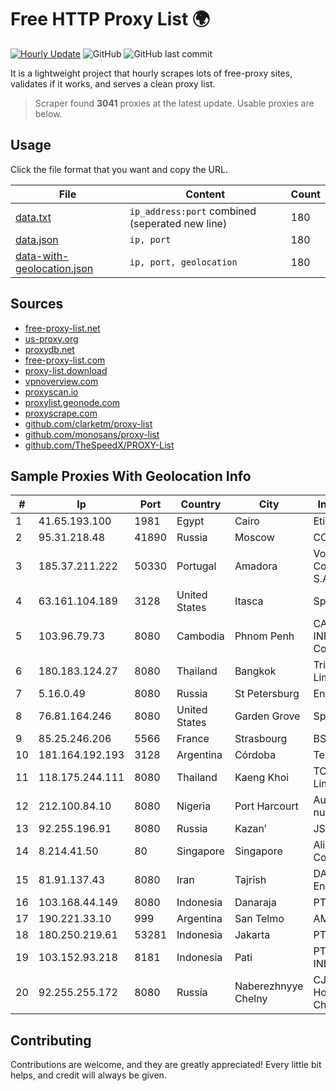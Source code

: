 
# Free HTTP Proxy List 🌍

[![Hourly Update](https://github.com/mertguvencli/http-proxy-list/actions/workflows/main.yml/badge.svg?branch=main)](https://github.com/mertguvencli/http-proxy-list/actions/workflows/main.yml)
![GitHub](https://img.shields.io/github/license/mertguvencli/http-proxy-list)
![GitHub last commit](https://img.shields.io/github/last-commit/mertguvencli/http-proxy-list)

It is a lightweight project that hourly scrapes lots of free-proxy sites, validates if it works, and serves a clean proxy list.


> Scraper found **3041** proxies at the latest update. Usable proxies are below.

## Usage

Click the file format that you want and copy the URL.


|File|Content|Count|
|----|-------|-----|
|[data.txt](https://raw.githubusercontent.com/mertguvencli/http-proxy-list/main/proxy-list/data.txt)|`ip_address:port` combined (seperated new line)|180|
|[data.json](https://raw.githubusercontent.com/mertguvencli/http-proxy-list/main/proxy-list/data.json)|`ip, port`|180|
|[data-with-geolocation.json](https://raw.githubusercontent.com/mertguvencli/http-proxy-list/main/proxy-list/data-with-geolocation.json)|`ip, port, geolocation`|180|

## Sources

* [free-proxy-list.net](https://free-proxy-list.net)
* [us-proxy.org](https://www.us-proxy.org)
* [proxydb.net](http://proxydb.net)
* [free-proxy-list.com](https://free-proxy-list.com/?page=&port=&type%5B%5D=http&type%5B%5D=https&up_time=0&search=Search)
* [proxy-list.download](https://www.proxy-list.download/HTTP)
* [vpnoverview.com](https://vpnoverview.com/privacy/anonymous-browsing/free-proxy-servers)
* [proxyscan.io](https://www.proxyscan.io)
* [proxylist.geonode.com](https://proxylist.geonode.com/api/proxy-list?limit=300&page=1&sort_by=lastChecked&sort_type=desc&protocols=http,https)
* [proxyscrape.com](https://api.proxyscrape.com/v2/?request=displayproxies&protocol=http&timeout=10000&country=all&ssl=all&anonymity=all)
* [github.com/clarketm/proxy-list](https://raw.githubusercontent.com/clarketm/proxy-list/master/proxy-list-raw.txt)
* [github.com/monosans/proxy-list](https://raw.githubusercontent.com/monosans/proxy-list/main/proxies/http.txt)
* [github.com/TheSpeedX/PROXY-List](https://raw.githubusercontent.com/TheSpeedX/PROXY-List/master/http.txt)


## Sample Proxies With Geolocation Info

|#|Ip|Port|Country|City|Internet Service Provider|
|-|--|----|-------|----|-------------------------|
|1|41.65.193.100|1981|Egypt|Cairo|Etisalat Misr|
|2|95.31.218.48|41890|Russia|Moscow|CORBINA|
|3|185.37.211.222|50330|Portugal|Amadora|Vodafone Portugal - Communicacoes Pessoais S.A.|
|4|63.161.104.189|3128|United States|Itasca|Sprint|
|5|103.96.79.73|8080|Cambodia|Phnom Penh|CAMHR INFORMATION(CAMBODIA) Co., LTD|
|6|180.183.124.27|8080|Thailand|Bangkok|Triple T Internet Company Limited|
|7|5.16.0.49|8080|Russia|St Petersburg|Enforta-MSK|
|8|76.81.164.246|8080|United States|Garden Grove|Spectrum|
|9|85.25.246.206|5566|France|Strasbourg|BSB-SERVICE|
|10|181.164.192.193|3128|Argentina|Córdoba|Telecom Argentina S.A|
|11|118.175.244.111|8080|Thailand|Kaeng Khoi|TOT Public Company Limited|
|12|212.100.84.10|8080|Nigeria|Port Harcourt|Autonomous System number for Cyber Space|
|13|92.255.196.91|8080|Russia|Kazan’|JSC "ER-Telecom Holding"|
|14|8.214.41.50|80|Singapore|Singapore|Alibaba (US) Technology Co., Ltd.|
|15|81.91.137.43|8080|Iran|Tajrīsh|DATAK Internet Engineering, Inc|
|16|103.168.44.149|8080|Indonesia|Danaraja|PT CYB Media Group|
|17|190.221.33.10|999|Argentina|San Telmo|AMX Argentina S.A.|
|18|180.250.219.61|53281|Indonesia|Jakarta|PT. TELKOM INDONESIA|
|19|103.152.93.218|8181|Indonesia|Pati|PT. JAYA LINTAS INDONESIA|
|20|92.255.255.172|8080|Russia|Naberezhnyye Chelny|CJSC "ER-Telecom Holding" Naberezhnye Chelny branch|



## Contributing

Contributions are welcome, and they are greatly appreciated! Every
little bit helps, and credit will always be given.


